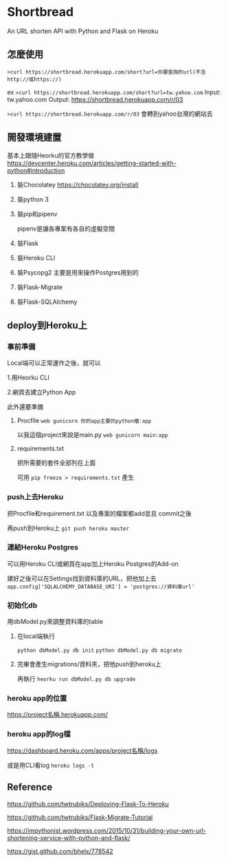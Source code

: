 # Shortbread

An URL shorten API with Python and Flask on Heroku

## 怎麼使用
`>curl https://shortbread.herokuapp.com/short?url=你要查詢的url(不含http://或https://)`

ex 
	`>curl https://shortbread.herokuapp.com/short?url=tw.yahoo.com`
	Input: tw.yahoo.com
	Output: https://shortbread.herokuapp.com/r/03

`>curl https://shortbread.herokuapp.com/r/03`
會轉到yahoo台灣的網站去


## 開發環境建置

基本上跟隨Heorku的官方教學做
https://devcenter.heroku.com/articles/getting-started-with-python#introduction

1. 裝Chocolatey
https://chocolatey.org/install

2. 裝python 3

3. 裝pip和pipenv

	pipenv是讓各專案有各自的虛擬空間

4. 裝Flask

5. 裝Heroku CLI

6. 裝Psycopg2
	主要是用來操作Postgres用到的

7. 裝Flask-Migrate

8. 裝Flask-SQLAlchemy

## deploy到Heroku上
	
### 事前準備

Local端可以正常運作之後，就可以

1.用Heorku CLI

2.網頁去建立Python App

此外還要準備

1. Procfile
	`web gunicorn 你的app主要的python檔:app`

    以我這個project來說是main.py `web gunicorn main:app`

2. requirements.txt
	
	把所需要的套件全部列在上面
	
	可用 `pip freeze > requirements.txt` 產生

### push上去Heroku
	
把Procfile和requirement.txt 以及專案的檔案都add並且 commit之後

再push到Heroku上 `git push heroku master`

### 連結Heroku Postgres

可以用Heroku CLI或網頁在app加上Heroku Postgres的Add-on

建好之後可以在Settings找到資料庫的URL，把他加上去 ` app.config['SQLALCHEMY_DATABASE_URI'] = 'postgres://資料庫url'`

### 初始化db
		
用dbModel.py來調整資料庫的table
		
1. 在local端執行

	`python dbModel.py db init`
	`python dbModel.py db migrate`

2. 完畢會產生migrations/資料夾，把他push到heroku上

	再執行 `heorku run dbModel.py db upgrade`

### heroku app的位置

https://project名稱.herokuapp.com/

### heroku app的log檔

https://dashboard.heroku.com/apps/project名稱/logs

或是用CLI看log `heroku logs -t`

## Reference 

https://github.com/twtrubiks/Deploying-Flask-To-Heroku

https://github.com/twtrubiks/Flask-Migrate-Tutorial

https://impythonist.wordpress.com/2015/10/31/building-your-own-url-shortening-service-with-python-and-flask/

https://gist.github.com/bhelx/778542
